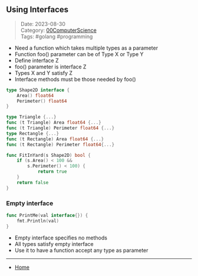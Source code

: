 ## Using Interfaces
 
>Date: 2023-08-30  
>Category: [00ComputerScience](links/00ComputerScience.md)  
>Tags: #golang #programming  

- Need a function which takes multiple types as a parameter
- Function foo() parameter can be of Type X or Type Y
- Define interface Z
- foo() parameter is interface Z
- Types X and Y satisfy Z
- Interface methods must be those needed by foo()
```go
type Shape2D interface {
	Area() float64
	Perimeter() float64
}

type Triangle {...}
func (t Triangle) Area float64 {...}
func (t Triangle) Perimeter float64 {...}
type Rectangle {...}
func (t Rectangle) Area float64 {...}
func (t Rectangle) Perimeter float64{...}

func FitInYard(s Shape2D) bool {
	if (s.Area() < 100 &&
		s.Perimeter() < 100) {
			return true
	}
	return false
}
```
### Empty interface
```go
func PrintMe(val interface{}) {
	fmt.Println(val)
}
```
- Empty interface specifies no methods
- All types satisfy empty interface
- Use it to have a function accept any type as parameter

---
- [Home](https://heartthymes.github.io)